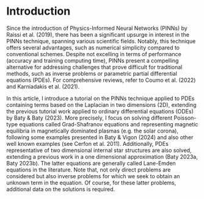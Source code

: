 # Introduction

Since the introduction of Physics-Informed Neural Networks (PINNs) by Raissi et al. (2019), there has been a significant upsurge in interest in the PINNs technique, spanning various scientific fields. Notably, this technique offers several advantages, such as numerical simplicity compared to conventional schemes. Despite not excelling in terms of performance (accuracy and training computing time), PINNs present a compelling alternative for addressing challenges that prove difficult for traditional methods, such as inverse problems or parametric partial differential equations (PDEs). For comprehensive reviews, refer to Coumo et al. (2022) and Karniadakis et al. (2021).

In this article, I introduce a tutorial on the PINNs technique applied to PDEs containing terms based on the Laplacian in two dimensions (2D), extending the previous tutorial work applied to ordinary differential equations (ODEs) by Baty & Baty (2023). More precisely, I focus on solving different Poisson-type equations called Grad-Shafranov equations and representing magnetic equilibria in magnetically dominated plasmas (e.g. the solar corona), following some examples presented in Baty & Vigon (2024) and also other well known examples (see Cerfon et al. 2011). Additionally, PDEs representative of two dimensional internal star structures are also solved, extending a previous work in a one dimensional approximation (Baty 2023a, Baty 2023b). The latter equations are generally called Lane-Emden equations in the literature. Note that, not only direct problems are considered but also inverse problems for which we seek to obtain an unknown term in the equation. Of course, for these latter problems, additional data on the solutions is required.
